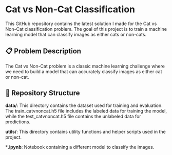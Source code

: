 # Cat vs Non-Cat Classification
This GitHub repository contains the latest solution I made for the Cat vs Non-Cat classification problem. The goal of this project is to train a machine learning model that can classify images as either cats or non-cats.

## 📋 Problem Description
The Cat vs Non-Cat problem is a classic machine learning challenge where we need to build a model that can accurately classify images as either cat or non-cat.

## 📂 Repository Structure
**data/**: This directory contains the dataset used for training and evaluation. The train_catvnoncat.h5 file includes the labeled data for training the model, while the test_catvnoncat.h5 file contains the unlabeled data for predictions.

**utils/**: This directory contains utility functions and helper scripts used in the project.

***.ipynb**: Notebook containing a different model to classify the images.


<!-- ## 🤖 Solution:


 i can follow this https://github.com/leihao1/Comparison-of-Machine-Learning-Prediction-Models
